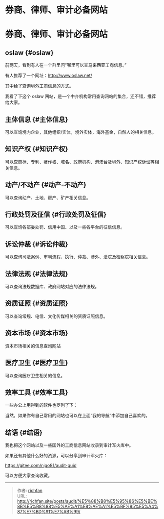 # 券商、律师、审计必备网站

# 券商、律师、审计必备网站


## oslaw {#oslaw}

前两天，看到有人在一个群里问“哪里可以查马来西亚工商信息。”

有人推荐了一个网址：<http://www.oslaw.net/>

其中给了查询境外工商信息的方式。

我看了下这个 oslaw 网站，是一个中介机构常用查询网站的集合，还不错，推荐给大家。

## 主体信息 {#主体信息}

可以查询境内企业，其他组织/实体，境外实体，海外基金，自然人的相关信息。

## 知识产权 {#知识产权}

可以查商标、专利、著作权、域名、政府机构、港澳台及境外、知识产权诉讼等相关信息。

## 动产/不动产 {#动产-不动产}

可以查询动产、土地、房产、矿产相关信息。

## 行政处罚及征信 {#行政处罚及征信}

可以查询各部委处罚、信用中国、以及一些各平台的征信信息。

## 诉讼仲裁 {#诉讼仲裁}

可以查询司法案例、审判流程、执行、仲裁、涉外、法院及检察院相关信息。

## 法律法规 {#法律法规}

可以查询法规数据库、政府网站对应的法律法规。

## 资质证照 {#资质证照}

可以查询常规、电信、文化传媒相关的资质证照信息。

## 资本市场 {#资本市场}

资本市场相关的信息查询网站

## 医疗卫生 {#医疗卫生}

可以查询医疗卫生相关的信息。

## 效率工具 {#效率工具}

一些办公上用得到的软件也罗列了下：

当然，如果你有自己常用的网站也可以在上面“我的导航”中添加自己喜欢的。


## 结语 {#结语}

我也把这个网站以及一些国外的工商信息网站收录到审计军火库中。

如果还有其他什么好的资源，可以分享到审计军火库：

<https://gitee.com/nigo81/audit-guid>

可以方便大家查询收藏。


---

> 作者: [richfan](https://richfan.site/)  
> URL: http://richfan.site/posts/audit/%E5%88%B8%E5%95%86%E5%BE%8B%E5%B8%88%E5%AE%A1%E8%AE%A1%E5%BF%85%E5%A4%87%E7%BD%91%E7%AB%99/  

